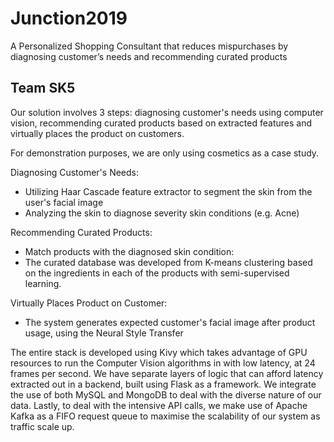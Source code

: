 # Junction2019
 A Personalized Shopping Consultant that reduces mispurchases by diagnosing customer’s needs and recommending curated products

## Team SK5
Our solution involves 3 steps: diagnosing customer's needs using computer vision, recommending curated products based on extracted features and virtually places the product on customers.

For demonstration purposes, we are only using cosmetics as a case study.

Diagnosing Customer's Needs:
- Utilizing Haar Cascade feature extractor to segment the skin from the user's facial image
- Analyzing the skin to diagnose severity skin conditions (e.g. Acne)

Recommending Curated Products:
- Match products with the diagnosed skin condition:
- The curated database was developed from K-means clustering based on the ingredients in each of the products with semi-supervised learning.

Virtually Places Product on Customer:
- The system generates expected customer's facial image after product usage, using the Neural Style Transfer

The entire stack is developed using Kivy which takes advantage of GPU resources to run the Computer Vision algorithms in with low latency, at 24 frames per second. 
We have separate layers of logic that can afford latency extracted out in a backend, built using Flask as a framework. We integrate the use of both MySQL and MongoDB to deal with the diverse nature of our data. 
Lastly, to deal with the intensive API calls, we make use of Apache Kafka as a FIFO request queue to maximise the scalability of our system as traffic scale up.
